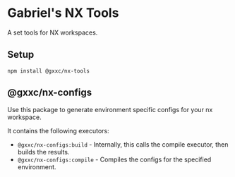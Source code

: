# Gabriel's NX Tools

A set tools for NX workspaces.

## Setup

```
npm install @gxxc/nx-tools
```

## @gxxc/nx-configs

Use this package to generate environment specific configs for your nx workspace.

It contains the following executors:

- `@gxxc/nx-configs:build` - Internally, this calls the compile executor, then builds the results.
- `@gxxc/nx-configs:compile` - Compiles the configs for the specified environment.

